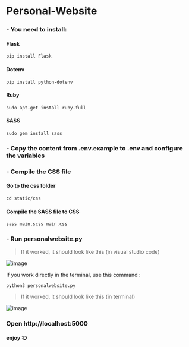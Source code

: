 # Personal-Website

### - You need to install:
#### Flask

```
pip install Flask
```

#### Dotenv
```
pip install python-dotenv
```

#### Ruby 
```
sudo apt-get install ruby-full
```

#### SASS
```
sudo gem install sass
```

### - Copy the content from .env.example to .env and configure the variables

### - Compile the CSS file 

#### Go to the css folder

```
cd static/css
```

#### Compile the SASS file to CSS
```
sass main.scss main.css
```

### - Run personalwebsite.py

> If it worked, it should look like this (in visual studio code)

![image](https://user-images.githubusercontent.com/71257603/223697338-1e005930-d089-4bb6-9838-9193517312a9.png)

If you work directly in the terminal, use this command : 

```
python3 personalwebsite.py
```
> If it worked, it should look like this (in terminal)

![image](https://user-images.githubusercontent.com/71257603/223698870-ac72cf54-3415-456e-b2c9-cf8672ba81e6.png)

### Open http://localhost:5000

#### enjoy :D

